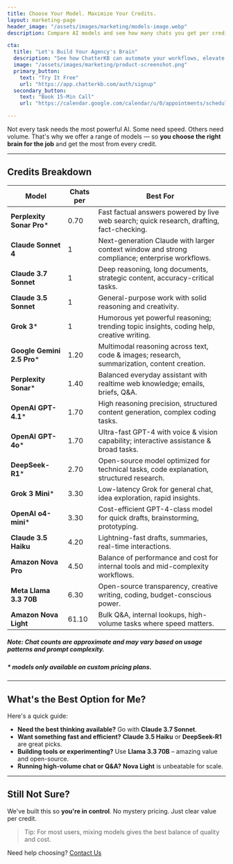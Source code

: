 ```yaml
---
title: Choose Your Model. Maximize Your Credits.
layout: marketing-page
header_image: "/assets/images/marketing/models-image.webp"
description: Compare AI models and see how many chats you get per credit.

cta:
  title: "Let's Build Your Agency's Brain"
  description: "See how ChatterKB can automate your workflows, elevate your team, and impress your clients."
  image: "/assets/images/marketing/product-screenshot.png"
  primary_button:
    text: "Try It Free"
    url: "https://app.chatterkb.com/auth/signup"
  secondary_button:
    text: "Book 15-Min Call"
    url: "https://calendar.google.com/calendar/u/0/appointments/schedules/AcZssZ0oYQ10osj27ugUfwOrSoV893uJ-kWPhIKNBhII5bTlwc3j6HdkEunH29TciGeOttFjfxqEn92O"

---
```


Not every task needs the most powerful AI. Some need speed. Others need volume. That's why we offer a range of models — so **you choose the right brain for the job** and get the most from every credit.

---

## Credits Breakdown

| **<i class="bi bi-cpu me-1"></i> Model**                  | **Chats per <i class="bi bi-coin ms-1"></i>** | **Best For**                                                                 |
|---------------------------|----------------------|------------------------------------------------------------------------------|
| **Perplexity Sonar Pro**\*  | 0.70                 | Fast factual answers powered by live web search; quick research, drafting, fact-checking. |
| **Claude Sonnet 4**       | 1                 | Next-generation Claude with larger context window and strong compliance; enterprise workflows. |
| **Claude 3.7 Sonnet**     | 1                 | Deep reasoning, long documents, strategic content, accuracy-critical tasks. |
| **Claude 3.5 Sonnet**     | 1                 | General-purpose work with solid reasoning and creativity. |
| **Grok 3**\*                | 1                 | Humorous yet powerful reasoning; trending topic insights, coding help, creative writing. |
| **Google Gemini 2.5 Pro**\* | 1.20                 | Multimodal reasoning across text, code & images; research, summarization, content creation. |
| **Perplexity Sonar**\*      | 1.40                 | Balanced everyday assistant with realtime web knowledge; emails, briefs, Q&A. |
| **OpenAI GPT-4.1**\*        | 1.70                 | High reasoning precision, structured content generation, complex coding tasks. |
| **OpenAI GPT-4o**\*         | 1.70                 | Ultra-fast GPT-4 with voice & vision capability; interactive assistance & broad tasks. |
| **DeepSeek-R1**\*           | 2.70                 | Open-source model optimized for technical tasks, code explanation, structured research. |
| **Grok 3 Mini**\*           | 3.30                 | Low-latency Grok for general chat, idea exploration, rapid insights. |
| **OpenAI o4-mini**\*        | 3.30                 | Cost-efficient GPT-4-class model for quick drafts, brainstorming, prototyping. |
| **Claude 3.5 Haiku**      | 4.20                 | Lightning-fast drafts, summaries, real-time interactions. |
| **Amazon Nova Pro**       | 4.50                 | Balance of performance and cost for internal tools and mid-complexity workflows. |
| **Meta Llama 3.3 70B**    | 6.30                 | Open-source transparency, creative writing, coding, budget-conscious power. |
| **Amazon Nova Light**     | 61.10                 | Bulk Q&A, internal lookups, high-volume tasks where speed matters. |

##### Note: Chat counts are approximate and may vary based on usage patterns and prompt complexity.
##### * _models only available on **custom** pricing plans_.
---

## What's the Best Option for Me?

Here's a quick guide:

- **Need the best thinking available?** Go with **Claude 3.7 Sonnet**.
- **Want something fast and efficient?** **Claude 3.5 Haiku** or **DeepSeek-R1** are great picks.
- **Building tools or experimenting?** Use **Llama 3.3 70B** – amazing value and open-source.
- **Running high-volume chat or Q&A?** **Nova Light** is unbeatable for scale.

---

## Still Not Sure?

We've built this so **you're in control**. No mystery pricing. Just clear value per credit.

> Tip: For most users, mixing models gives the best balance of quality and cost.

Need help choosing? [Contact Us](mailto:hello@chatterkb.com)


